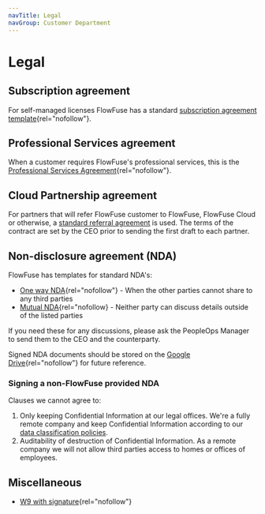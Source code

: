 ```yaml
---
navTitle: Legal
navGroup: Customer Department
---
```


# Legal

## Subscription agreement

For self-managed licenses FlowFuse has a standard [subscription agreement template](https://docs.google.com/document/d/1szqCRC7w-f82I4HL-cOTTCiSMKDhVWju84Md4M07RGk){rel="nofollow"}.

## Professional Services agreement

When a customer requires FlowFuse's professional services, this is the [Professional Services Agreement](https://docs.google.com/document/d/1OsasRHu208IOarTiZXp_xLshJX7IKJqfTztgzgovCIA){rel="nofollow"}.

## Cloud Partnership agreement

For partners that will refer FlowFuse customer to FlowFuse, FlowFuse Cloud or otherwise, a 
[standard referral agreement](https://docs.google.com/document/d/1BVls7LEC1CBQ6wlrb8GeWSYr2vj9fMqgdsWiWLoQZOY)
is used. The terms of the contract are set by the CEO prior to sending the first draft to each partner.

## Non-disclosure agreement (NDA)

FlowFuse has templates for standard NDA's:
- [One way NDA](https://docs.google.com/document/d/1r6a3qgYrfKwNnNwQwx2Wp63QiC_sHGHYca8f9IR_fCI){rel="nofollow"} - When the other parties cannot share to any third parties
- [Mutual NDA](https://docs.google.com/document/d/1YiOQPbcEwbqpLcnrYjaui9ur1iLO_8Y3Ty4TOVJNiTk){rel="nofollow} - Neither party can discuss details outside of the listed parties

If you need these for any discussions, please ask the PeopleOps Manager to send
them to the CEO and the counterparty.

Signed NDA documents should be stored on the [Google Drive](https://drive.google.com/drive/u/1/folders/1BT1KY7B18N4JWlVGEnRsovhwiGnZkm5F){rel="nofollow"} for future reference.

### Signing a non-FlowFuse provided NDA

Clauses we cannot agree to:
1. Only keeping Confidential Information at our legal offices. We're a fully
remote company and keep Confidential Information according to our [data classification policies](/handbook/company/security/data-management/#data-classification).
1. Auditability of destruction of Confidential Information. As a remote company
we will not allow third parties access to homes or offices of employees.

## Miscellaneous

- [W9 with signature](https://drive.google.com/file/d/12XE_88XlxxfP5guLgQHxBMPnhJRz5KCQ/view?usp=share_link){rel="nofollow"}
